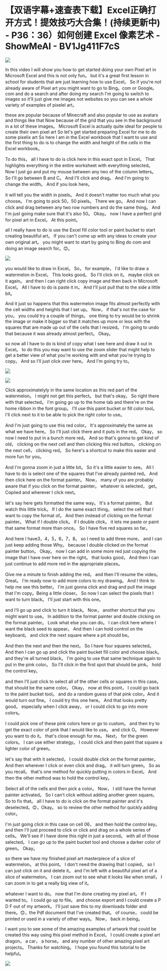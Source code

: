 # 【双语字幕+速查表下载】Excel正确打开方式！提效技巧大合集！(持续更新中) - P36：36）如何创建 Excel 像素艺术 - ShowMeAI - BV1Jg411F7cS

![](img/d5a76445fc821ec9590999c1962c6e58_0.png)

In this video I will show you how to get started doing your own Pixel art in Microsoft Excel and this is not only fun。 but it's a great first lesson in school for students that are just learning how to use Excel。 So if you're not already aware of Pixel art you might want to go to Bing。com or Google。com and do a search and after doing my search I'm going to switch to images so it'll just give me images not websites so you can see a whole variety of examples of pixelel art。

 these are popular because of Minecraft and also popular to use as avatars and things like that Now because of the grid that you see in the background in a lot of these images。 Microsoft Excel is actually quite ideal for people to create their own pixel art So let's get started preparing Excel for me to do some pixelix art So here I am in the Excel workbook that I want to use and the first thing to do is to change the width and height of the cells in the Excel workbook。

To do this， all I have to do is click here in this exact spot in Excel。 That highlights everything in the entire worksheet with everything selected。 Now I just go and put my mouse between any two of the column letters。 So I'll go between B and C。 And I'll click and drag。 And I'm going to change the width。 And if you look here。

 it will tell you the width in pixels。 And it doesn't matter too much what you choose。 I'm going to pick 50，50 pixels。 There we go。 And now I can click and drag between any two row numbers and do the same thing。 And I'm just going make sure that it's also 50。 Okay。 now I have a perfect grid for pixel art in Excel。 At this point。

 all I really have to do is use the Excel fill color tool or paint bucket to start creating beautiful art。 If you can't come up with any ideas to create your own original art。 you might want to start by going to Bing do com and doing an image search for。😊。

![](img/d5a76445fc821ec9590999c1962c6e58_2.png)

you would like to draw in Excel。 So， for example， I'd like to draw a watermelon in Excel。 This looks good。 So I'll click on it。 maybe click on it again。 and then I can right click copy image and then back in Microsoft Excel。 All I have to do is paste it in。 And I'll just pull that to the side a little bit。

 And it just so happens that this watermelon image fits almost perfectly with the cell widths and heights that I set up。 Now， if that's not the case for you， you could try a couple of things。 one thing to try would be to shrink the image or make it bigger so that it matches up more or less with the squares that are made up out of the cells that I resized。 I'm going to undo that because it was already almost perfect。 Okay。

 so now all I have to do is kind of copy what I see here and draw it out in Excel。 to do this you may want to use the zoom slider that might help to get a better view of what you're working with and what you're trying to copy。 And so I'll just click over here。 And I'm going try to。

![](img/d5a76445fc821ec9590999c1962c6e58_4.png)

![](img/d5a76445fc821ec9590999c1962c6e58_5.png)

Click approximatelyly in the same location as this red part of the watermelon。 I might not get this perfect。 but that's okay。 So right there with that selected。 I'm going go up to the home tab and there're on the home ribbon in the font group。 I'll use this paint bucket or fill color tool。 I'll click next to it to be able to pick the right color to use。

 And I'm just going to use this red color。 It's approximately the same as what we have here。 So I'll just click there and it puts in the red。 Okay， so now I need to put in a bunch more red。 And so that's gonna to get kind of old， clicking on the next cell and then clicking this red button。 clicking on the next cell， clicking red。 So here's a shortcut to make this easier and more fun for you。

 And I'm gonna zoom in just a little bit。 So it's a little easier to see。 All I have to do is select one of the squares that I've already painted red。 And then click here on the format painter。 Now， many of you are probably aware that if you click on the format painter。 whatever is selected， get。Copiied and wherever I click next。

 let's say here gets formatted the same way。 It's a format painter。 But watch this little trick。 If I do the same exact thing， select the cell that I want to copy the format of。 And then instead of clicking on the format painter。 What if I double click。 if I double click。 it lets me paste or paint that same format more than once。 So I have five red squares so far。

 And here I have3，4，5，6，7，8。 so I need to add  three more， and I can just keep adding those Why。 because I double clicked on the format painter button。 Okay。 now I can add in some more red just copying the image that I have over here on the right。 that looks good， And then I can just continue to add more red in the appropriate places。

 Give me a minute to finish adding the red。 and then I'll resume the video。 Great。 I'm ready now to add more colors to my drawing。 And I think to help me see this better。 I'm just gonna click and drag and pull the image that I'm copy。Being a little closer。 So now I can select the pixels that I want to turn black。 I'll just start with this one。

 and I'll go up and click to turn it black。 Now， another shortcut that you might want to use。 In addition to the format painter and double clicking on the format painter。 Look what else you can do。 I can click here where I want the black seed to appear。 And then I can hold control on the keyboard。 and click the next square where a pit should be。

 And then the next and then the next。 So I have four squares selected。 And then I can go up and click the paint bucket fill color and choose black。 and they're all turned black。 I'm going to use that same technique again to put in the pink color。 So I'll click in the first spot that should be pink。 hold the control key。

 and then I'll just click to select all of the other cells or squares in this case。 that should be the same color。 Okay， now at this point， I could go back to the paint bucket tool。 and do a random guess of that pink color。And it would turn out fine。 I could try this one here。 And that looks pretty good， especially when I click away， or I could click to go into more colors。

 I could pick one of these pink colors here or go to custom。 and then try to get the exact color of pink that I would like to use。 and click O。 However you want to do it。 that's close enough for me。 Next， for the green colors。 I can use either strategy。 I could click and then paint that square a lighter color of green。

 let's say that with it selected， I could double click on the format painter。 And then wherever I click or even click and drag。 it will turn green。 So as you recall。 that's one method for quickly putting in colors in Excel。 And then the other method was to hold the control key。

 Select all of the cells and then pick a color。 Now， I still have the format painter activated。 So I can't click without adding another green square。 So to fix that。 all I have to do is click on the format painter and it's deselected。😊，Okay。 so to review the other method for quickly adding color。

 I'm just going click in this case on cell 06， and then hold the control key。 and then I'll just proceed to click or click and drag on a whole series of cells。 We'll see if I have done this right in just a second。 with all of those selected。 I can go up to the paint bucket tool and choose a darker color of green。 Okay。

 so there we have my finished pixel art masterpiece of a slice of watermelon。 at this point。 I don't need the drawing that I copied， so I can just click on it and delete it。 and I'm left with a beautiful pixel art of a slice of watermelon。 I can zoom out to see what it looks like when small， I can zoom in to get a really big view of it。

 whatever I want to do。 now that I'm done creating my pixel art。 If I wanted to。 I could go up to file。 and choose export and I could create a P D F out of my artwork。 I'll just save this to my downloads folder and there。😊，the Pdf document that I've created that。 of course， could be printed or used in a variety of other ways。 Now， back in being。

 I want you to see some of the amazing examples of artwork that could be created this way using this pixel method in Excel。 I could create a pixel art dragon， a car， a horse。 and any number of other amazing pixel art projects。 Thanks for watching。 I hope you found this tutorial to be helpful。

![](img/d5a76445fc821ec9590999c1962c6e58_7.png)